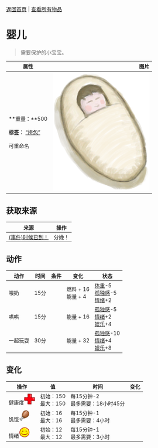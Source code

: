 [返回首页](index.md)   |  [查看所有物品](object.md)
# 婴儿  
> 需要保护的小宝宝。  
  
  属性  |   图片   
 ----  |  ----:   
 **重量：**500<br><br>**标签：**	[“挎包”](tag_Satchel.md)<br><br>可重命名  |  ![](Sprite/Baby.png)   
  
## 获取来源  
来源  |  操作  
----  |  ----  
[(事件)时候已到！](Event_Pregnancy.md)  |  分娩！  
## 动作  
动作  |  时间  |  条件  |  变化  |  状态  
----  |  ----  |  ----  |  ----  |  ----  
喂奶  |  15分  |    |  燃料 + 16<br>能量 + 4<br>  |  [体重](Weight.md)-5<br>[孤独感](Loneliness.md)-5<br>[情绪](Morale.md)+2  
哄哄  |  15分  |    |  能量 + 16<br>  |  [孤独感](Loneliness.md)-5<br>[情绪](Morale.md)+2<br>[娱乐](Entertainment.md)+4  
一起玩耍  |  30分  |    |  能量 + 32<br>  |  [孤独感](Loneliness.md)-10<br>[情绪](Morale.md)+4<br>[娱乐](Entertainment.md)+8  
## 变化  
操作  |  值  |  时间  |  变化  
----  |  ----  |  ----  |  ----  
健康度<img decoding="async" src="Sprite/Health.png" style="width:30px;">  |  初始：150<br>最大：150  |  每15分钟-2<br>最多需要：18小时45分  |    
饥饿<img decoding="async" src="Sprite/Hunger.png" style="width:30px;">  |  初始：16<br>最大：16  |  每15分钟-1<br>最多需要：4小时  |    
情绪<img decoding="async" src="Sprite/Content.png" style="width:30px;">  |  初始：12<br>最大：12  |  每15分钟-1<br>最多需要：3小时  |    
